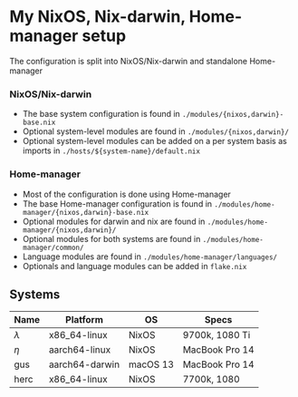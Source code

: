 # My NixOS, Nix-darwin, Home-manager setup
The configuration is split into NixOS/Nix-darwin and standalone Home-manager

### NixOS/Nix-darwin
- The base system configuration is found in `./modules/{nixos,darwin}-base.nix`
- Optional system-level modules are found in `./modules/{nixos,darwin}/`
- Optional system-level modules can be added on a per system basis as imports in `./hosts/${system-name}/default.nix`

### Home-manager
- Most of the configuration is done using Home-manager
- The base Home-manager configuration is found in `./modules/home-manager/{nixos,darwin}-base.nix`
- Optional modules for darwin and nix are found in `./modules/home-manager/{nixos,darwin}/`
- Optional modules for both systems are found in `./modules/home-manager/common/`
- Language modules are found in `./modules/home-manager/languages/`
- Optionals and language modules can be added in `flake.nix`

## Systems
| Name      | Platform       | OS       | Specs          |
|-----------|----------------|----------|----------------|
| $\lambda$ | x86_64-linux   | NixOS    | 9700k, 1080 Ti |
| $\eta$    | aarch64-linux  | NixOS    | MacBook Pro 14 |
| gus       | aarch64-darwin | macOS 13 | MacBook Pro 14 |
| herc      | x86_64-linux   | NixOS    | 7700k, 1080    |
